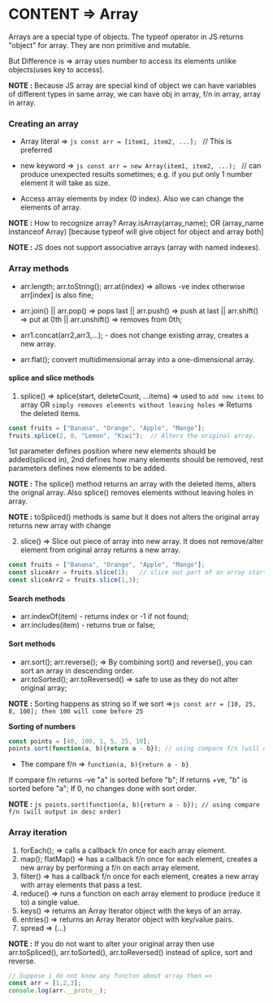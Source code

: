 # CONTENT => Array

Arrays are a special type of objects. The typeof operator in JS returns "object" for array. They are non primitive and mutable.

But Difference is => array uses number to access its elements unlike objects(uses key to access).

**NOTE :** Because JS array are special kind of object we can have variables of different types in same array, we can have obj in array, f/n in array, array in array.

### Creating an array
- Array literal => ```js const arr = [item1, item2, ...]; ```          // This is preferred
- new keyword => ```js const arr = new Array(item1, item2, ...); ```  // can produce unexpected results sometimes; e.g. if you put only 1 number element it will take as size.

- Access array elements by index (0 index). Also we can change the elements of array.

**NOTE :** How to recognize array? Array.isArray(array_name); OR (array_name instanceof Array) [because typeof will give object for object and array both]

**NOTE :** JS does not support associative arrays (array with named indexes).

### Array methods

- arr.length;  arr.toString(); arr.at(index) => allows -ve index otherwise arr[index] is also fine;

- arr.join() || arr.pop() => pops last || arr.push() => push at last || arr.shift() => put at 0th || arr.unshift() => removes from 0th;

- arr1.concat(arr2,arr3,...); - does not change existing array, creates a new array.

- arr.flat(); convert multidimensional array into a one-dimensional array.

#### splice and slice methods 

1. splice() => splice(start, deleteCount, ...items) => used to ```add new items``` to array OR ```simply removes elements without leaving holes``` => Returns the deleted items. 

```js
const fruits = ["Banana", "Orange", "Apple", "Mango"];
fruits.splice(2, 0, "Lemon", "Kiwi");  // Alters the original array.
```
1st parameter defines position where new elements should be added(spliced in), 2nd defines how many elements should be removed, rest parameters defines new elements to be added. 

**NOTE :** The splice() method returns an array with the deleted items, alters the orignal array. Also splice() removes elements without leaving holes in array.

**NOTE :** toSpliced() methods is same but it does not alters the original array returns new array with change

2. slice() => Slice out piece of array into new array. It does not remove/alter element from original array returns a new array.
``` js
const fruits = ["Banana", "Orange", "Apple", "Mango"];
const sliceArr = fruits.slice(1);   // slice out part of an array starting from array element 1.
const sliceArr2 = fruits.slice(1,3);
```

#### Search methods

- arr.indexOf(item) - returns index or -1 if not found;
- arr.includes(item) - returns true or false;

#### Sort methods

- arr.sort(); arr.reverse(); => By combining sort() and reverse(), you can sort an array in descending order.
- arr.toSorted(); arr.toReversed() => safe to use as they do not alter original array;

**NOTE :** Sorting happens as string so if we sort =>```js const arr = [10, 25, 8, 100]; then 100 will come before 25 ```

**Sorting of numbers**
```js
const points = [40, 100, 1, 5, 25, 10];
points.sort(function(a, b){return a - b}); // using compare f/n (will output in asc order)
```

- The compare f/n => ``` function(a, b){return a - b} ```

If compare f/n returns -ve "a" is sorted before "b"; If returns +ve, "b" is sorted before "a"; If 0, no changes done with sort order. 

**NOTE :** ```js points.sort(function(a, b){return a - b}); // using compare f/n (will output in desc order)```

### Array iteration

1. forEach();         =>  calls a callback f/n once for each array element.
2. map(); flatMap()   =>  has a callback f/n once for each element, creates a new array by performing a f/n on each array element.
3. filter()           =>  has a callback f/n once for each element, creates a new array with array elements that pass a test.
4. reduce()           =>  runs a function on each array element to produce (reduce it to) a single value.
5. keys()             =>  returns an Array Iterator object with the keys of an array.
6. entries()          =>  returns an Array Iterator object with key/value pairs.
7. spread             =>  (...) 

**NOTE :** If you do not want to alter your original array then use arr.toSpliced(), arr.toSorted(), arr.toReversed() instead of splice, sort and reverse.

```js
// Suppose i do not know any functon about array then =>
const arr = [1,2,3];
console.log(arr.__proto__);
```
